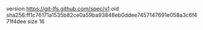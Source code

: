 version https://git-lfs.github.com/spec/v1
oid sha256:ff1c76171a1535b82ce0a59ba93848eb0ddee7457147691e058a3c6f471f4dee
size 16
